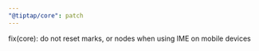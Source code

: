 ```yaml
---
"@tiptap/core": patch
---
```


fix(core): do not reset marks, or nodes when using IME on mobile devices
